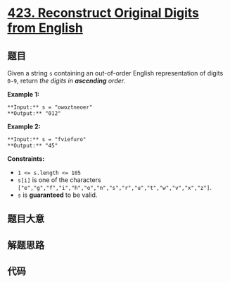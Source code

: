 # [423. Reconstruct Original Digits from English](https://leetcode.com/problems/reconstruct-original-digits-from-english)

## 题目

Given a string `s` containing an out-of-order English representation of digits
`0-9`, return _the digits in **ascending** order_.



**Example 1:**

    
    
    **Input:** s = "owoztneoer"
    **Output:** "012"
    

**Example 2:**

    
    
    **Input:** s = "fviefuro"
    **Output:** "45"
    



**Constraints:**

  * `1 <= s.length <= 105`
  * `s[i]` is one of the characters `["e","g","f","i","h","o","n","s","r","u","t","w","v","x","z"]`.
  * `s` is **guaranteed** to be valid.


## 题目大意

## 解题思路

## 代码

```javascript

```
